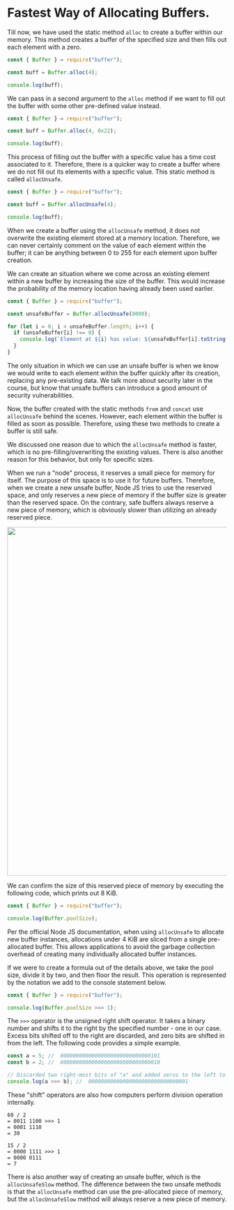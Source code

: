 # Fastest Way of Allocating Buffers.

Till now, we have used the static method `alloc` to create a buffer within our memory. This method creates a buffer of the specified size and then fills out each element with a zero.

```javascript
const { Buffer } = require("buffer");

const buff = Buffer.alloc(4);

console.log(buff);
```

We can pass in a second argument to the `alloc` method if we want to fill out the buffer with some other pre-defined value instead.

```javascript
const { Buffer } = require("buffer");

const buff = Buffer.alloc(4, 0x22);

console.log(buff);
```

This process of filling out the buffer with a specific value has a time cost associated to it. Therefore, there is a quicker way to create a buffer where we do not fill out its elements with a specific value. This static method is called `allocUnsafe`.

```javascript
const { Buffer } = require("buffer");

const buff = Buffer.allocUnsafe(4);

console.log(buff);
```

When we create a buffer using the `allocUnsafe` method, it does not overwrite the existing element stored at a memory location. Therefore, we can never certainly comment on the value of each element within the buffer; it can be anything between 0 to 255 for each element upon buffer creation.

We can create an situation where we come across an existing element within a new buffer by increasing the size of the buffer. This would increase the probability of the memory location having already been used earlier.

```javascript
const { Buffer } = require("buffer");

const unsafeBuffer = Buffer.allocUnsafe(8000);

for (let i = 0; i < unsafeBuffer.length; i++) {
  if (unsafeBuffer[i] !== 0) {
    console.log(`Element at ${i} has value: ${unsafeBuffer[i].toString(2)}`);
  }
}
```

The only situation in which we can use an unsafe buffer is when we know we would write to each element within the buffer quickly after its creation, replacing any pre-existing data. We talk more about security later in the course, but know that unsafe buffers can introduce a good amount of security vulnerabilities.

Now, the buffer created with the static methods `from` and `concat` use `allocUnsafe` behind the scenes. However, each element within the buffer is filled as soon as possible. Therefore, using these two methods to create a buffer is still safe.

We discussed one reason due to which the `allocUnsafe` method is faster, which is no pre-filling/overwriting the existing values. There is also another reason for this behavior, but only for specific sizes.

When we run a "node" process, it reserves a small piece for memory for itself. The purpose of this space is to use it for future buffers. Therefore, when we create a new unsafe buffer, Node JS tries to use the reserved space, and only reserves a new piece of memory if the buffer size is greater than the reserved space. On the contrary, safe buffers always reserve a new piece of memory, which is obviously slower than utilizing an already reserved piece.

<p align="center">
    <img src="../images/image-12.png" width="800" />
</p>

We can confirm the size of this reserved piece of memory by executing the following code, which prints out 8 KiB.

```javascript
const { Buffer } = require("buffer");

console.log(Buffer.poolSize);
```

Per the official Node JS documentation, when using `allocUnsafe` to allocate new buffer instances, allocations under 4 KiB are sliced from a single pre-allocated buffer. This allows applications to avoid the garbage collection overhead of creating many individually allocated buffer instances.

If we were to create a formula out of the details above, we take the pool size, divide it by two, and then floor the result. This operation is represented by the notation we add to the console statement below.

```javascript
const { Buffer } = require("buffer");

console.log(Buffer.poolSize >>> 1);
```

The `>>>` operator is the unsigned right shift operator. It takes a binary number and shifts it to the right by the specified number - one in our case. Excess bits shifted off to the right are discarded, and zero bits are shifted in from the left. The following code provides a simple example.

```javascript
const a = 5; //  00000000000000000000000000000101
const b = 2; //  00000000000000000000000000000010

// Discarded two right-most bits of "a" and added zeros to the left to maintain size.
console.log(a >>> b); //  00000000000000000000000000000001
```

These "shift" operators are also how computers perform division operation internally.

```
60 / 2
= 0011 1100 >>> 1
= 0001 1110
= 30

15 / 2
= 0000 1111 >>> 1
= 0000 0111
= 7
```

There is also another way of creating an unsafe buffer, which is the `allocUnsafeSlow` method. The difference between the two unsafe methods is that the `allocUnsafe` method can use the pre-allocated piece of memory, but the `allocUnsafeSlow` method will always reserve a new piece of memory.
